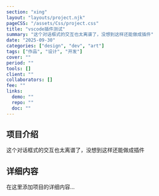 ```yaml
---
section: "xing"
layout: "layouts/project.njk"
pageCSS: "/assets/Css/project.css"
title: "vscode插件测试"
summary: "这个对话框式的交互也太离谱了，没想到这样还能做成插件"
date: "2025-09-30"
categories: ["design", "dev", "art"]
tags: ["作品", "设计", "开发"]
cover: ""
period: ""
tools: []
client: ""
collaborators: []
fee: ""
links:
  demo: ""
  repo: ""
  doc: ""
---
```


## 项目介绍

这个对话框式的交互也太离谱了，没想到这样还能做成插件

## 详细内容

在这里添加项目的详细内容...
